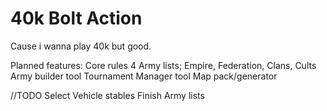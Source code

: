 # 40k Bolt Action

Cause i wanna play 40k but good.

Planned features:
Core rules
4 Army lists; Empire, Federation, Clans, Cults
Army builder tool
Tournament Manager tool
Map pack/generator

//TODO
Select Vehicle stables
Finish Army lists
